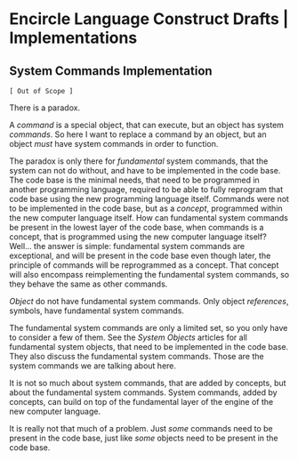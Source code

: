 ﻿Encircle Language Construct Drafts | Implementations
====================================================

System Commands Implementation
------------------------------

`[ Out of Scope ]`

There is a paradox.

A *command* is a special object, that can execute, but an object has system *commands*. So here I want to replace a command by an object, but an object *must* have system commands in order to function.

The paradox is only there for *fundamental* system commands, that the system can not do without, and have to be implemented in the code base. The code base is the minimal needs, that need to be programmed in another programming language, required to be able to fully reprogram that code base using the new programming language itself. Commands were not to be implemented in the code base, but as a *concept*, programmed within the new computer language itself. How can fundamental system commands be present in the lowest layer of the code base, when commands is a concept, that is programmed using the new computer language itself? Well… the answer is simple: fundamental system commands are exceptional, and will be present in the code base even though later, the principle of commands will be reprogrammed as a concept. That concept will also encompass reimplementing the fundamental system commands, so they behave the same as other commands.

*Object* do not have fundamental system commands. Only object *references*, symbols, have fundamental system commands.

The fundamental system commands are only a limited set, so you only have to consider a few of them. See the *System Objects* articles for all fundamental system objects, that need to be implemented in the code base. They also discuss the fundamental system commands. Those are the system commands we are talking about here.

It is not so much about system commands, that are added by concepts, but about the fundamental system commands. System commands, added by concepts, can build on top of the fundamental layer of the engine of the new computer language.

It is really not that much of a problem. Just *some* commands need to be present in the code base, just like *some* objects need to be present in the code base.